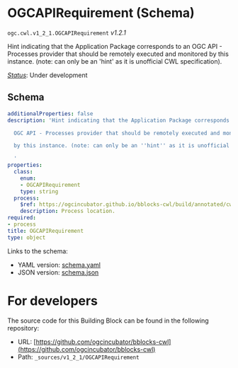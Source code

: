 
# OGCAPIRequirement (Schema)

`ogc.cwl.v1_2_1.OGCAPIRequirement` *v1.2.1*

Hint indicating that the Application Package corresponds to an
OGC API - Processes provider that should be remotely executed and monitored
by this instance. (note: can only be an 'hint' as it is unofficial CWL specification).


[*Status*](http://www.opengis.net/def/status): Under development

## Schema

```yaml
additionalProperties: false
description: 'Hint indicating that the Application Package corresponds to an

  OGC API - Processes provider that should be remotely executed and monitored

  by this instance. (note: can only be an ''hint'' as it is unofficial CWL specification).

  '
properties:
  class:
    enum:
    - OGCAPIRequirement
    type: string
  process:
    $ref: https://ogcincubator.github.io/bblocks-cwl/build/annotated/cwl/v1_2_1/ReferenceURL/schema.yaml
    description: Process location.
required:
- process
title: OGCAPIRequirement
type: object

```

Links to the schema:

* YAML version: [schema.yaml](https://ogcincubator.github.io/bblocks-cwl/build/annotated/cwl/v1_2_1/OGCAPIRequirement/schema.json)
* JSON version: [schema.json](https://ogcincubator.github.io/bblocks-cwl/build/annotated/cwl/v1_2_1/OGCAPIRequirement/schema.yaml)


# For developers

The source code for this Building Block can be found in the following repository:

* URL: [https://github.com/ogcincubator/bblocks-cwl](https://github.com/ogcincubator/bblocks-cwl)
* Path: `_sources/v1_2_1/OGCAPIRequirement`

